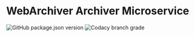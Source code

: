 # WebArchiver Archiver Microservice

![GitHub package.json version](https://img.shields.io/github/package-json/v/pereslavtsev/webarchiver-ms-archiver)
![Codacy branch grade](https://img.shields.io/codacy/grade/9bf079c078da4b2a90a476f8cafb0814/master)